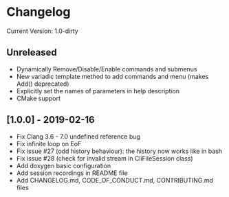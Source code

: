 # Changelog

Current Version: 1.0-dirty

## Unreleased

- Dynamically Remove/Disable/Enable commands and submenus
- New variadic template method to add commands and menu (makes Add() deprecated)
- Explicitly set the names of parameters in help description
- CMake support

## [1.0.0] - 2019-02-16

- Fix Clang 3.6 - 7.0 undefined reference bug
- Fix infinite loop on EoF
- Fix issue #27 (odd history behaviour): the history now works like in bash
- Fix issue #28 (check for invalid stream in CliFileSession class)
- Add doxygen basic configuration
- Add session recordings in README file
- Add CHANGELOG.md, CODE_OF_CONDUCT.md, CONTRIBUTING.md files
